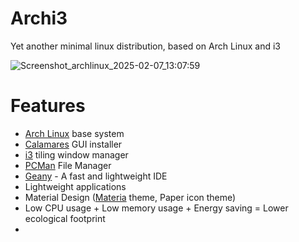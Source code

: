 # Archi3

Yet another minimal linux distribution, based on Arch Linux and i3

![Screenshot_archlinux_2025-02-07_13:07:59](https://github.com/user-attachments/assets/245351f5-be68-40f6-aea1-48645cf03818)


# Features
- [Arch Linux](https://archlinux.org/) base system
- [Calamares](https://calamares.io/) GUI installer
- [i3](https://i3wm.org/) tiling window manager
- [PCMan](https://github.com/lxde/pcmanfm) File Manager
- [Geany](https://github.com/geany/geany) - A fast and lightweight IDE
- Lightweight applications
- Material Design ([Materia](https://github.com/nana-4/materia-theme) theme, Paper icon theme)
- Low CPU usage + Low memory usage + Energy saving = Lower ecological footprint
- 
